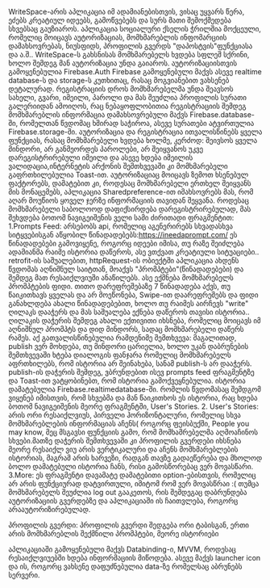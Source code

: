 WriteSpace-არის აპლიკაცია იმ ადამიანებისთვის, ვისაც უყვარს წერა, ეძებს კრეატიულ იდეებს, გამოწვებებს და სურს მათი შემოქმედება სხვებსაც გაუზიაროს. 
აპლიკაცია სოციალური ქსელის ჭრილშია მოქცეული, რომელიც მოიცავს აუტორიზაციას, მომხმარებლის ინფომარციის დამახსოვრებას, ნიუსფიდს, პროფილის გვერდს
"დაპოსტვის"ფუნქციასა და ა.შ..
WriteSpace-ს გახსნისას მომხმარებელს ხვდება სფლეშ სქრინი, ხოლო შემდეგ მან აუტორიზაცია უნდა გაიაროს. აუტორიზაციისთვის გამოყენებულია Firebase.Auth
Firebase გამოყენებული მაქვს ასევე realtime database-ს და storage-ს კუთხითაც, რასაც მოგვიანებით ვახსენებ დეტალურად.
რეგისტრაციის დროს მომხმარებელმა უნდა შეავსოს სახელი, გვარი, იმეილი, პაროლი და მას შეუძლია პროფილის სურათი გალერიიდან ამოიღოს, რაც ნებაყოფლობითია
რეგისტრაციის შემდეგ მომხმარებლის ინფორმაცია დამახსოვრებული მაქვს Firebase.database-ში, რომელთან წვდომაც ხშირად საჭიროა, ასევე სურათები ატვირთულია
Firebase.storage-ში.
აუტორიზაცია და რეგისტრაცია ითვალისწინებს ყველა ფუნქციას, რასაც მომხმარებელი ხვდება ხოლმე, კერძოდ: შეივსოს ყველა მინდორი, არ განმეორდეს პაროლები,
არ შეიყვანოს უკვე დარეგისტრირებული იმეილი და ასევე ხდება იმეილის ვალიდაცია,ინტერნეტის არქონის შემთხვევაში კი მომხმარებელი გაფრთხილებულია Toast-ით.
აუტორიზაციაც მოიცავს ზემოთ ხსენებულ ფაქტორებს, დამატებით კი, როდესაც მომხმარებელი ერთხელ შეიყვანს მის მონაცემებს, აპლიკაცია Sharedpreference-ით
იმახსოვრებს მას, რომ აღარ მოუწიოს ყოველ ჯერზე ინფორმაციის თავიდან შეყვანა.
როდესაც მომხმარებელი საბოლოოდ დაფიქსირდება დარეგისტრირებულად, მას შეხვდება ბოთომ ნავიგეიშენის ველი სამი ძირითადი ფრაგმენტით:
1.Prompts Feed:
არსებობს api, რომელიც აგენერირებს სხვადასხვა სიტყვებისგან აწყობილ წინადადებებს:https://ineedaprompt.com/ ეს წინადადებები გამოვიყენე, როგორც იდეები
იმისა, თუ რაზე შეიძლება ადამიანმა რაიმე ისტორია დაწეროს, ასე ვთქვათ კრეატიული სიტუაციები.. retrofit-ის საშუალებით, httpRequest-ის ობიექტში 
აპლიკაცია ახდენს წვდომას აღნიშნულ საიტთან, მოაქვს "პრომპტები"(წინადადებები) და შემდეგ მათ რესაიქლვიუში ანაწილებს. ასე ექმნება მომხმარებელს პრომპტების
ფიდი. თითო დარეფრეშებაზე 7 წინადადება აქვს, თუ წაიკითხავს ყველას და არ მოეწონება, Swipe-ით დაარეფრეშებს და ფიდი განახლდება ახალი წინადადებებით,
ხოლო თუ რაიმეს აირჩევს "write" ღილაკს დააჭერს და მას საშუალება ექნება დაწეროს თავისი ისტორია..
ღილაკის დაჭერის შემდეგ ახალი ექთივითი იხსნება, რომელიც მოიცავს იმ აღნიშნულ პრომპტს და დიდ მინდორს, სადაც მომხმარებელი დაწერს რამეს.
აქ გათვალისწინებულია რამდენიმე შემთხვევა: მაგალითად, publish ვერ მოხდება, თუ მინდორი ცარიელია, ხოლო უკან დაბრუნების შემთხვევაში ხტება დიალოგის ფანჯარა
რომელიც მომხმარებელს აფრთხილებს, რომ ისტორია არ შეინახება, სანამ publish-ს არ დააჭერს.
publish-ის დაჭერის შემდეგ, ვბრუნდებით ისევ prompts feed ფრაგმენტზე და Toast-ით ვატყობინებთ, რომ ისტორია გამოქვეყნებულია. ისტორია დამატებულია
Firebase.realtimedatabase-ში. რომლის წვდომასაც შემდგომ ვიყენებ იმისთვის, რომ სხვებმა და მან წაიკითხოს ეს ისტორია, რაც ხდება ბოთომ ნავიგეიშენის მეორე
ფრაგმენტში, User's Stories.
2. User's Stories:
არის ორი რესაიქლვიუს, პირველი ჰორიზონტალური, რომელიც სხვა მომხმარებლების ინფორმაციას აჩენს( როგორც ფეისბუქში, People you may know, მეც 
მსგავსი ფუნქციის გამო, რომ მომხამრებელმა აღმოაჩინოს სხვები.მათზე დაჭერის შემთხვევაში კი პროფილის გვერდები იხსნება
მეორე რესაიქლ ვიუ არის ვერტიკალური და აჩენს მომხმარებლების ისტორიას, მაგრამ არის ხარვეზი, რადგან თავზე გადაეწერება და მხოლოდ ბოლო დამატებული ისტორია
ჩანს, რისი გამოსწორებაც ვერ მოვასწარი.
3.More:
ეს ფრაგმენტი დავამატე დამატებითი option-ებისთვის, რომელიც არ არის ფუნქციურად დატვირთული, იმიტომ რომ ვერ მოვასწრაი :( თუმცა 
მომხმარებელს შეუძლია log out გააკეთოს, რის შემდეგაც დაბრუნდება აუტორიზაციის გვერდებზე და აპლიკაციაში ის ჩაითვლება, როგორც არააუტორიზირებულად.

პროფილის გვერდი:
პროფილის გვერდი შედგება ორი ტაბისგან, ერთი არის მომხმარებლის შექმნილი პრომპტები, მეორე ისტორიები

აპლიკაციაში გამოყენებული მაქვს Databinding-ი, MVVM, როდესაც რესაიქლვიუებში ხდება ინფორმაციის მიწოდება. ასევე მაქვს launcher icon და ის, როგორც ვახსენე
დაფუძნებულია data-ზე რომელსაც აბრუნებს სერვერი.